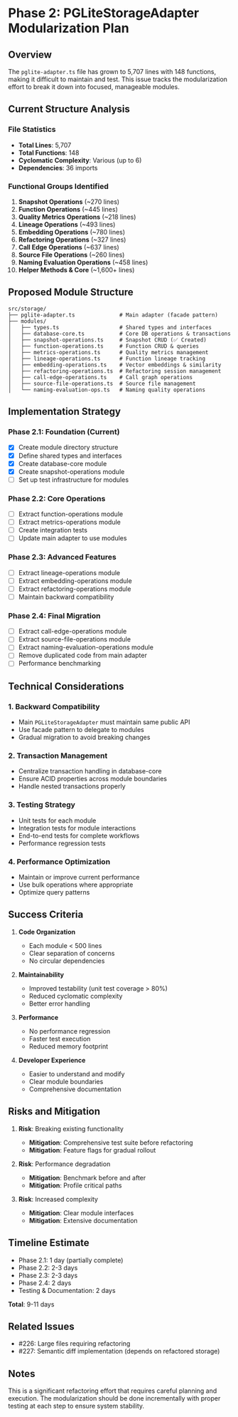 # Phase 2: PGLiteStorageAdapter Modularization Plan

## Overview
The `pglite-adapter.ts` file has grown to 5,707 lines with 148 functions, making it difficult to maintain and test. This issue tracks the modularization effort to break it down into focused, manageable modules.

## Current Structure Analysis

### File Statistics
- **Total Lines**: 5,707
- **Total Functions**: 148
- **Cyclomatic Complexity**: Various (up to 6)
- **Dependencies**: 36 imports

### Functional Groups Identified
1. **Snapshot Operations** (~270 lines)
2. **Function Operations** (~445 lines)
3. **Quality Metrics Operations** (~218 lines)
4. **Lineage Operations** (~493 lines)
5. **Embedding Operations** (~780 lines)
6. **Refactoring Operations** (~327 lines)
7. **Call Edge Operations** (~637 lines)
8. **Source File Operations** (~260 lines)
9. **Naming Evaluation Operations** (~458 lines)
10. **Helper Methods & Core** (~1,600+ lines)

## Proposed Module Structure

```
src/storage/
├── pglite-adapter.ts              # Main adapter (facade pattern)
├── modules/
│   ├── types.ts                   # Shared types and interfaces
│   ├── database-core.ts           # Core DB operations & transactions
│   ├── snapshot-operations.ts     # Snapshot CRUD (✅ Created)
│   ├── function-operations.ts     # Function CRUD & queries
│   ├── metrics-operations.ts      # Quality metrics management
│   ├── lineage-operations.ts      # Function lineage tracking
│   ├── embedding-operations.ts    # Vector embeddings & similarity
│   ├── refactoring-operations.ts  # Refactoring session management
│   ├── call-edge-operations.ts    # Call graph operations
│   ├── source-file-operations.ts  # Source file management
│   └── naming-evaluation-ops.ts   # Naming quality operations
```

## Implementation Strategy

### Phase 2.1: Foundation (Current)
- [x] Create module directory structure
- [x] Define shared types and interfaces
- [x] Create database-core module
- [x] Create snapshot-operations module
- [ ] Set up test infrastructure for modules

### Phase 2.2: Core Operations
- [ ] Extract function-operations module
- [ ] Extract metrics-operations module
- [ ] Create integration tests
- [ ] Update main adapter to use modules

### Phase 2.3: Advanced Features
- [ ] Extract lineage-operations module
- [ ] Extract embedding-operations module
- [ ] Extract refactoring-operations module
- [ ] Maintain backward compatibility

### Phase 2.4: Final Migration
- [ ] Extract call-edge-operations module
- [ ] Extract source-file-operations module
- [ ] Extract naming-evaluation-operations module
- [ ] Remove duplicated code from main adapter
- [ ] Performance benchmarking

## Technical Considerations

### 1. Backward Compatibility
- Main `PGLiteStorageAdapter` must maintain same public API
- Use facade pattern to delegate to modules
- Gradual migration to avoid breaking changes

### 2. Transaction Management
- Centralize transaction handling in database-core
- Ensure ACID properties across module boundaries
- Handle nested transactions properly

### 3. Testing Strategy
- Unit tests for each module
- Integration tests for module interactions
- End-to-end tests for complete workflows
- Performance regression tests

### 4. Performance Optimization
- Maintain or improve current performance
- Use bulk operations where appropriate
- Optimize query patterns

## Success Criteria

1. **Code Organization**
   - Each module < 500 lines
   - Clear separation of concerns
   - No circular dependencies

2. **Maintainability**
   - Improved testability (unit test coverage > 80%)
   - Reduced cyclomatic complexity
   - Better error handling

3. **Performance**
   - No performance regression
   - Faster test execution
   - Reduced memory footprint

4. **Developer Experience**
   - Easier to understand and modify
   - Clear module boundaries
   - Comprehensive documentation

## Risks and Mitigation

1. **Risk**: Breaking existing functionality
   - **Mitigation**: Comprehensive test suite before refactoring
   - **Mitigation**: Feature flags for gradual rollout

2. **Risk**: Performance degradation
   - **Mitigation**: Benchmark before and after
   - **Mitigation**: Profile critical paths

3. **Risk**: Increased complexity
   - **Mitigation**: Clear module interfaces
   - **Mitigation**: Extensive documentation

## Timeline Estimate

- Phase 2.1: 1 day (partially complete)
- Phase 2.2: 2-3 days
- Phase 2.3: 2-3 days
- Phase 2.4: 2 days
- Testing & Documentation: 2 days

**Total**: 9-11 days

## Related Issues

- #226: Large files requiring refactoring
- #227: Semantic diff implementation (depends on refactored storage)

## Notes

This is a significant refactoring effort that requires careful planning and execution. The modularization should be done incrementally with proper testing at each step to ensure system stability.